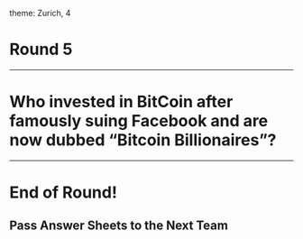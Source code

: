 theme: Zurich, 4

# Round 5

---

# Who invested in BitCoin after famously suing Facebook and are now dubbed “Bitcoin Billionaires”?



---

# End of Round!

## Pass Answer Sheets to the Next Team

